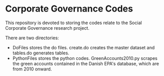 # Corporate Governance Codes 
This repository is devoted to storing the codes relate to the Social Corporate Governance research project. 

There are two directories: 

* DoFiles stores the do files. create.do creates the master dataset and tables.do generates tables. 
* PythonFiles stores the python codes. GreenAccounts2010.py scrapes the green accounts contained in the Danish EPA's database, which are from 2010 onward. 
